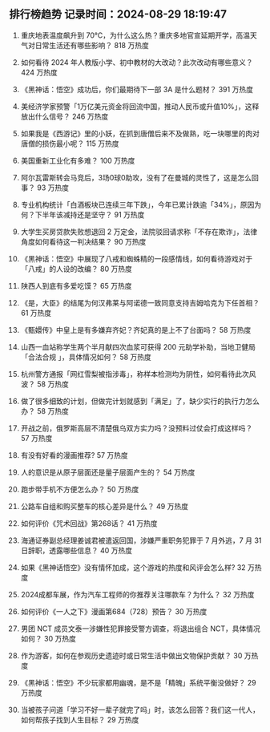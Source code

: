 
## 排行榜趋势 记录时间：2024-08-29 18:19:47
  
  1. 重庆地表温度飙升到 70℃，为什么这么热？重庆多地官宣延期开学，高温天气对日常生活还有哪些影响？ 818 万热度
    
  2. 如何看待 2024 年人教版小学、初中教材的大改动？此次改动有哪些意义？ 424 万热度
    
  3. 《黑神话：悟空》成功后，你们最期待下一部 3A 是什么题材？ 391 万热度
    
  4. 美经济学家预警「1万亿美元资金将回流中国，推动人民币或升值10%」，这释放出什么信号？ 246 万热度
    
  5. 如果我是《西游记》里的小妖，在抓到唐僧后来不及做熟，吃一块哪里的肉对唐僧的损伤最小呢？ 115 万热度
    
  6. 美国重新工业化有多难？ 100 万热度
    
  7. 阿尔瓦雷斯转会马竞后，3场0球0助攻，没有了在曼城的灵性了，这是怎么回事？ 93 万热度
    
  8. 专业机构统计「白酒板块已连续三年下跌」，今年已累计跌逾「34%」，原因为何？下半年该减持还是坚守？ 91 万热度
    
  9. 大学生买房贷款失败想退回 2 万定金，法院驳回请求称「不存在欺诈」，法律角度如何看待这一判决结果？ 90 万热度
    
  10. 《黑神话：悟空》中展现了八戒和蜘蛛精的一段感情线，如何看待游戏对于「八戒」的人设的改编？ 80 万热度
    
  11. 陕西人到底有多爱吃馍？ 65 万热度
    
  12. 《是，大臣》的结尾为何汉弗莱与阿诺德一致同意支持吉姆哈克为下任首相？ 61 万热度
    
  13. 《甄嬛传》中皇上是有多嫌弃齐妃？齐妃真的是上不了台面吗？ 58 万热度
    
  14. 山西一血站称学生两个半月献四次血浆可获得 200 元助学补助，当地卫健局「合法合规 」，具体情况如何？ 58 万热度
    
  15. 杭州警方通报「网红雪梨被指涉毒」，称样本检测均为阴性，如何看待此次风波？ 58 万热度
    
  16. 做了很多细致的计划，但做完计划就感到「满足」了，缺少实行的执行力怎么办？ 58 万热度
    
  17. 开战之前，俄罗斯高层不清楚俄乌双方实力吗？没预料过仗会打成这样吗？ 57 万热度
    
  18. 有没有好看的漫画推荐? 57 万热度
    
  19. 人的意识是从原子层面还是量子层面产生的？ 54 万热度
    
  20. 跑步带手机不方便怎么办？ 50 万热度
    
  21. 公路车自组和购买整车的核心差异是什么？ 49 万热度
    
  22. 如何评价《咒术回战》第268话？ 41 万热度
    
  23. 海通证券副总经理姜诚君被遣返回国，涉嫌严重职务犯罪于 7 月外逃，7 月 31 日辞职，透露哪些信息？ 40 万热度
    
  24. 如果《黑神话悟空》没有情怀加成，这个游戏的热度和风评会怎么样? 32 万热度
    
  25. 2024成都车展，作为汽车工程师的你推荐关注哪款车？为什么？ 32 万热度
    
  26. 如何评价《一人之下》漫画第684（728）预告？ 30 万热度
    
  27. 男团 NCT 成员文泰一涉嫌性犯罪接受警方调查，将退出组合 NCT，具体情况如何？ 30 万热度
    
  28. 作为游客，如何在参观历史遗迹时或日常生活中做出文物保护贡献？ 30 万热度
    
  29. 《黑神话：悟空》不少玩家都用幽魂，是不是「精魄」系统平衡没做好？ 29 万热度
    
  30. 当被孩子问道「学习不好一辈子就完了吗」时，该怎么回答？我们这一代人，如何帮孩子找到人生目标？ 29 万热度
    